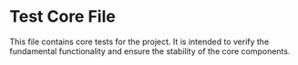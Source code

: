 # Test Core File

This file contains core tests for the project. It is intended to verify the fundamental functionality and ensure the stability of the core components.
